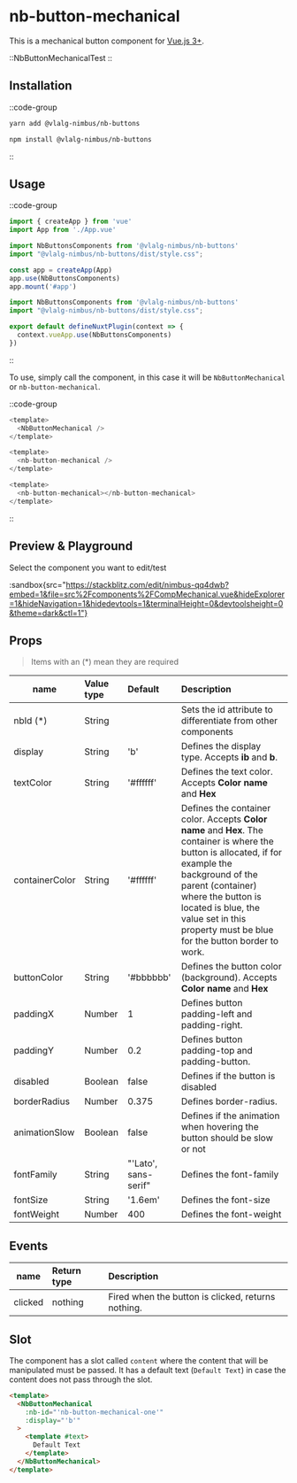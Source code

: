 # nb-button-mechanical

This is a mechanical button component for [Vue.js 3+](https://vuejs.org/).

::NbButtonMechanicalTest
::

## Installation

::code-group
  ```bash [Yarn]
  yarn add @vlalg-nimbus/nb-buttons
  ```
  ```bash [NPM]
  npm install @vlalg-nimbus/nb-buttons
  ```
::

## Usage

::code-group
  ```js [Vue 3]
  import { createApp } from 'vue'
  import App from './App.vue'

  import NbButtonsComponents from '@vlalg-nimbus/nb-buttons'
  import "@vlalg-nimbus/nb-buttons/dist/style.css";

  const app = createApp(App)
  app.use(NbButtonsComponents)
  app.mount('#app')
  ```
  ```js [Nuxt 3]
  import NbButtonsComponents from '@vlalg-nimbus/nb-buttons'
  import "@vlalg-nimbus/nb-buttons/dist/style.css";
  
  export default defineNuxtPlugin(context => {
    context.vueApp.use(NbButtonsComponents)
  })
  ```
::

To use, simply call the component, in this case it will be `NbButtonMechanical` or `nb-button-mechanical`.

::code-group
  ```js [Mode 1]
  <template>
    <NbButtonMechanical />
  </template>
  ```
  ```js [Mode 2]
  <template>
    <nb-button-mechanical />
  </template>
  ```
  ```js [Mode 3]
  <template>
    <nb-button-mechanical></nb-button-mechanical>
  </template>
  ```
::

## Preview & Playground

Select the component you want to edit/test

:sandbox{src="https://stackblitz.com/edit/nimbus-qq4dwb?embed=1&file=src%2Fcomponents%2FCompMechanical.vue&hideExplorer=1&hideNavigation=1&hidedevtools=1&terminalHeight=0&devtoolsheight=0&theme=dark&ctl=1"}

## Props

> Items with an (*) mean they are required

| name    | Value type | Default | Description |
| ------- | :--------- | :------ | :---------------------------- |
| nbId (*)    | String     |        | Sets the id attribute to differentiate from other components |
| display     | String     | 'b'    | Defines the display type. Accepts **ib** and **b**. |
| textColor   | String     | '#ffffff'  | Defines the text color. Accepts **Color name** and **Hex** |
| containerColor   | String     | '#ffffff'  | Defines the container color. Accepts **Color name** and **Hex**. The container is where the button is allocated, if for example the background of the parent (container) where the button is located is blue, the value set in this property must be blue for the button border to work.  |
| buttonColor   | String     | '#bbbbbb'  | Defines the button color (background). Accepts **Color name** and **Hex** |
| paddingX    | Number     |  1      | Defines button padding-left and padding-right. |
| paddingY    | Number     |  0.2    | Defines button padding-top and padding-button. |
| disabled    | Boolean    |  false  | Defines if the button is disabled  |
| borderRadius    | Number     |  0.375    | Defines border-radius. |
| animationSlow    | Boolean    |  false  | Defines if the animation when hovering the button should be slow or not  |
| fontFamily   | String     | "'Lato', sans-serif"  | Defines the font-family |
| fontSize   | String     | '1.6em'  | Defines the font-size |
| fontWeight   | Number     | 400  | Defines the font-weight |

## Events

| name    | Return type | Description |
| ------- | :--------- | :---------------------------- |
| clicked | nothing | Fired when the button is clicked, returns nothing. |

## Slot

The component has a slot called `content` where the content that will be manipulated must be passed. It has a default text (`Default Text`) in case the content does not pass through the slot.

```html
<template>
  <NbButtonMechanical
    :nb-id="'nb-button-mechanical-one'"
    :display="'b'"
  >
    <template #text>
      Default Text
    </template>
  </NbButtonMechanical>
</template>
```
